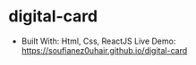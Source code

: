# digital-card
- Built With: Html, Css, ReactJS
Live Demo: https://soufianez0uhair.github.io/digital-card